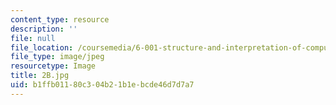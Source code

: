 ```yaml
---
content_type: resource
description: ''
file: null
file_location: /coursemedia/6-001-structure-and-interpretation-of-computer-programs-spring-2005/b1ffb01180c304b21b1ebcde46d7d7a7_2B.jpg
file_type: image/jpeg
resourcetype: Image
title: 2B.jpg
uid: b1ffb011-80c3-04b2-1b1e-bcde46d7d7a7
---
```

